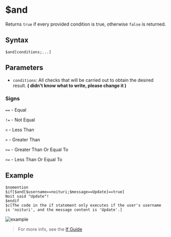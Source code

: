 # $and
Returns `true` if every provided condition is true, otherwise `false` is returned.

## Syntax
```
$and[conditions;...]
```
## Parameters
- `conditions`: All checks that will be carried out to obtain the desired result. **( didn't know what to write, please change it )**

### Signs
`==` - Equal

`!=` - Not Equal

`<` -  Less Than

`>` - Greater Than

`>=` - Greater Than Or Equal To

`<=` - Less Than Or Equal To

## Example
```
$nomention
$if[$and[$username==noituri;$message==Update]==true]
Noit said "Update"!
$endif
$c[The code in the if statement only executes if the user's username is 'noituri', and the message content is 'Update'.]
```

![example](https://user-images.githubusercontent.com/113303649/209949010-d4131044-5d6e-4afd-839d-b28ed9ecaab7.png)

> For more info, see the [If Guide](..guides/ifStatements.md)
